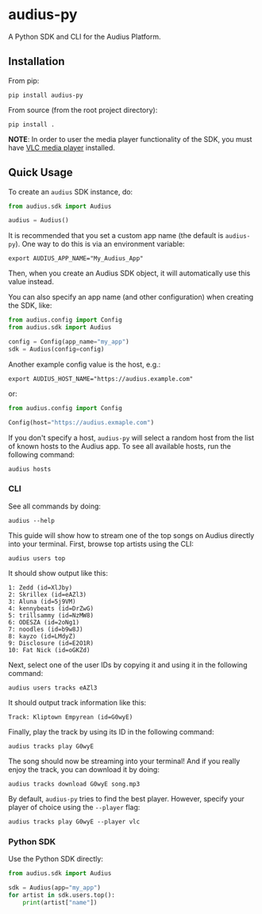 # audius-py

A Python SDK and CLI for the Audius Platform.

## Installation

From pip:

```shell
pip install audius-py
```

From source (from the root project directory):

```shell
pip install .
```

**NOTE**: In order to user the media player functionality of the SDK, you must have [VLC media player](https://www.videolan.org/vlc/) installed.

## Quick Usage

To create an `audius` SDK instance, do:

```python
from audius.sdk import Audius

audius = Audius()
```

It is recommended that you set a custom app name (the default is `audius-py`).
One way to do this is via an environment variable:

```shell
export AUDIUS_APP_NAME="My_Audius_App"
```

Then, when you create an Audius SDK object, it will automatically use this value instead.

You can also specify an app name (and other configuration) when creating the SDK, like:

```python
from audius.config import Config
from audius.sdk import Audius

config = Config(app_name="my_app")
sdk = Audius(config=config)
```

Another example config value is the host, e.g.:

```shell
export AUDIUS_HOST_NAME="https://audius.example.com"
```

or:

```python
from audius.config import Config

Config(host="https://audius.exmaple.com")
```

If you don't specify a host, `audius-py` will select a random host from the list of known hosts to the Audius app.
To see all available hosts, run the following command:

```shell
audius hosts
```

### CLI

See all commands by doing:

```shell
audius --help
```

This guide will show how to stream one of the top songs on Audius directly into your terminal.
First, browse top artists using the CLI:

```shell
audius users top
```

It should show output like this:

```shell
1: Zedd (id=XlJby)
2: Skrillex (id=eAZl3)
3: Aluna (id=5j9VM)
4: kennybeats (id=DrZwG)
5: trillsammy (id=NzMW8)
6: ODESZA (id=2oNg1)
7: noodles (id=b9w8J)
8: kayzo (id=LMdyZ)
9: Disclosure (id=E2O1R)
10: Fat Nick (id=oGKZd)
```

Next, select one of the user IDs by copying it and using it in the following command:

```shell
audius users tracks eAZl3
```

It should output track information like this:

```shell
Track: Kliptown Empyrean (id=G0wyE)
```

Finally, play the track by using its ID in the following command:

```shell
audius tracks play G0wyE
```

The song should now be streaming into your terminal!
And if you really enjoy the track, you can download it by doing:

```shell
audius tracks download G0wyE song.mp3
```

By default, `audius-py` tries to find the best player.
However, specify your player of choice using the `--player` flag:

```shell
audius tracks play G0wyE --player vlc
```

### Python SDK

Use the Python SDK directly:

```python
from audius.sdk import Audius

sdk = Audius(app="my_app")
for artist in sdk.users.top():
    print(artist["name"])
```
